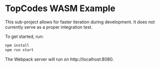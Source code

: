# TopCodes WASM Example

This sub-project allows for faster iteration during development. It does not
currently serve as a proper integration test.

To get started, run:

```sh
npm install
npm run start
```

The Webpack server will run on http://localhost:8080.
